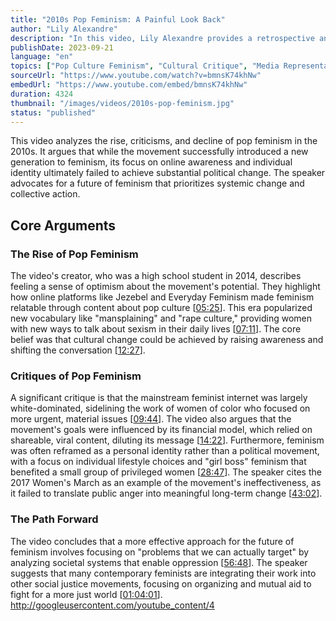 ```yaml
---
title: "2010s Pop Feminism: A Painful Look Back"
author: "Lily Alexandre"
description: "In this video, Lily Alexandre provides a retrospective analysis of pop feminism, examining its rise, critiques, and eventual decline. The video contrasts the movement's focus on awareness with the need for a more systemic, materialist approach to social change."
publishDate: 2023-09-21
language: "en"
topics: ["Pop Culture Feminism", "Cultural Critique", "Media Representation Critique", "Anti-Feminism Studies", "Feminist Literary Criticism"]
sourceUrl: "https://www.youtube.com/watch?v=bmnsK74khNw"
embedUrl: "https://www.youtube.com/embed/bmnsK74khNw"
duration: 4324
thumbnail: "/images/videos/2010s-pop-feminism.jpg"
status: "published"
---
```


This video analyzes the rise, criticisms, and decline of pop feminism in the 2010s. It argues that while the movement successfully introduced a new generation to feminism, its focus on online awareness and individual identity ultimately failed to achieve substantial political change. The speaker advocates for a future of feminism that prioritizes systemic change and collective action.

## Core Arguments

### The Rise of Pop Feminism
The video's creator, who was a high school student in 2014, describes feeling a sense of optimism about the movement's potential. They highlight how online platforms like Jezebel and Everyday Feminism made feminism relatable through content about pop culture [[05:25](http://www.youtube.com/watch?v=bmnsK74khNw&t=325)]. This era popularized new vocabulary like "mansplaining" and "rape culture," providing women with new ways to talk about sexism in their daily lives [[07:11](http://www.youtube.com/watch?v=bmnsK74khNw&t=431)]. The core belief was that cultural change could be achieved by raising awareness and shifting the conversation [[12:27](http://www.youtube.com/watch?v=bmnsK74khNw&t=747)].

### Critiques of Pop Feminism
A significant critique is that the mainstream feminist internet was largely white-dominated, sidelining the work of women of color who focused on more urgent, material issues [[09:44](http://www.youtube.com/watch?v=bmnsK74khNw&t=584)]. The video also argues that the movement's goals were influenced by its financial model, which relied on shareable, viral content, diluting its message [[14:22](http://www.youtube.com/watch?v=bmnsK74khNw&t=862)]. Furthermore, feminism was often reframed as a personal identity rather than a political movement, with a focus on individual lifestyle choices and "girl boss" feminism that benefited a small group of privileged women [[28:47](http://www.youtube.com/watch?v=bmnsK74khNw&t=1727)]. The speaker cites the 2017 Women's March as an example of the movement's ineffectiveness, as it failed to translate public anger into meaningful long-term change [[43:02](http://www.youtube.com/watch?v=bmnsK74khNw&t=2582)].

### The Path Forward
The video concludes that a more effective approach for the future of feminism involves focusing on "problems that we can actually target" by analyzing societal systems that enable oppression [[56:48](http://www.youtube.com/watch?v=bmnsK74khNw&t=3408)]. The speaker suggests that many contemporary feminists are integrating their work into other social justice movements, focusing on organizing and mutual aid to fight for a more just world [[01:04:01](http://www.youtube.com/watch?v=bmnsK74khNw&t=3841)].
http://googleusercontent.com/youtube_content/4